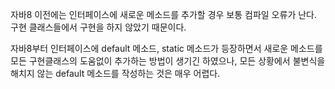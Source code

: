 자바8 이전에는 인터페이스에 새로운 메소드를 추가할 경우 보통 컴파일 오류가 난다. 구현 클래스들에서 구현을 하지 않았기 때문이다.

자바8부터 인터페이스에 default 메소드, static 메소드가 등장하면서 새로운 메소드를 모든 구현클래스의 도움없이 추가하는 방법이 생기긴 하였으나, 
모든 상황에서 불변식을 해치지 않는 default 메소드를 작성하는 것은 매우 어렵다.


